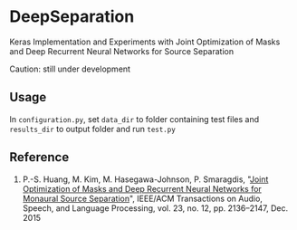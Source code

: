 # DeepSeparation
Keras Implementation and Experiments with Joint Optimization of Masks and Deep Recurrent Neural Networks for Source Separation

Caution: still under development

## Usage

In `configuration.py`, set `data_dir` to folder containing test files and `results_dir` to output folder and run `test.py`


## Reference
1. P.-S. Huang, M. Kim, M. Hasegawa-Johnson, P. Smaragdis, "[Joint Optimization of Masks and Deep Recurrent Neural Networks for Monaural Source Separation](http://posenhuang.github.io/papers/Joint_Optimization_of_Masks_and_Deep%20Recurrent_Neural_Networks_for_Monaural_Source_Separation_TASLP2015.pdf)", IEEE/ACM Transactions on Audio, Speech, and Language Processing, vol. 23, no. 12, pp. 2136–2147, Dec. 2015
